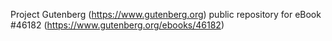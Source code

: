 Project Gutenberg (https://www.gutenberg.org) public repository for eBook #46182 (https://www.gutenberg.org/ebooks/46182)
